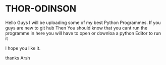 # THOR-ODINSON

Hello Guys I will be uploading some of my best Python Programmes.
If you guys are new to git hub Then You should know that you cant run the programme in here you will have to open or downloa a python Editor to run it

I hope you like it.

thanks Arsh
